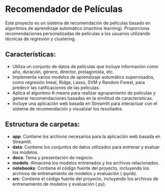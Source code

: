 # Recomendador de Películas

Este proyecto es un sistema de recomendación de películas basado en algoritmos de aprendizaje automático (machine learning). 
Proporciona recomendaciones personalizadas de películas a los usuarios utilizando técnicas de regresión y clustering.

## Características:
- Utiliza un conjunto de datos de películas que incluye información como año, duración, género, director, protagonista, etc.
- Implementa varios modelos de aprendizaje automático supervisados, como regresión lineal, Ridge, Lasso, SVM y Random Forest, para predecir las calificaciones de las películas.
- Aplica el algoritmo K-means para realizar agrupamiento de películas y generar recomendaciones basadas en la similitud de características.
- Incluye una aplicación web basada en Streamlit para interactuar con el sistema de recomendación y visualizar los resultados.

## Estructura de carpetas:
- **app**: Contiene los archivos necesarios para la aplicación web basada en Streamlit.
- **data**: Contiene los conjuntos de datos utilizados para entrenar y evaluar los modelos.
- **docs**: Tema y presentación de negocio.
- **models**: Almacena los modelos entrenados y los archivos relacionados.
- **notebooks**: Contiene el código fuente del proyecto, incluyendo los archivos de entrenamiento de modelos y evaluación (.ipynb).
- **src**: Contiene el código fuente del proyecto, incluyendo los archivos de entrenamiento de modelos y evaluación (.py).

